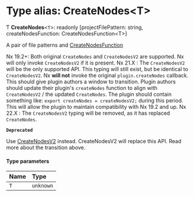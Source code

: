 # Type alias: CreateNodes\<T\>

Ƭ **CreateNodes**\<`T`\>: readonly [projectFilePattern: string, createNodesFunction: CreateNodesFunction\<T\>]

A pair of file patterns and [CreateNodesFunction](../../devkit/documents/CreateNodesFunction)

Nx 19.2+: Both original `CreateNodes` and `CreateNodesV2` are supported. Nx will only invoke `CreateNodesV2` if it is present.
Nx 21.X : The `CreateNodesV2` will be the only supported API. This typing will still exist, but be identical to `CreateNodesV2`.
Nx **will not** invoke the original `plugin.createNodes` callback. This should give plugin authors a window to transition.
Plugin authors should update their plugin's `createNodes` function to align with `CreateNodesV2` / the updated `CreateNodes`.
The plugin should contain something like: `export createNodes = createNodesV2;` during this period. This will allow the plugin
to maintain compatibility with Nx 19.2 and up.
Nx 22.X : The `CreateNodesV2` typing will be removed, as it has replaced `CreateNodes`.

**`Deprecated`**

Use [CreateNodesV2](../../devkit/documents/CreateNodesV2) instead. CreateNodesV2 will replace this API. Read more about the transition above.

#### Type parameters

| Name | Type      |
| :--- | :-------- |
| `T`  | `unknown` |
